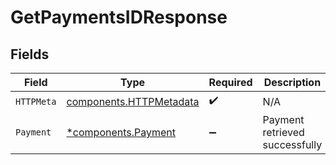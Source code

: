 # GetPaymentsIDResponse


## Fields

| Field                                                              | Type                                                               | Required                                                           | Description                                                        |
| ------------------------------------------------------------------ | ------------------------------------------------------------------ | ------------------------------------------------------------------ | ------------------------------------------------------------------ |
| `HTTPMeta`                                                         | [components.HTTPMetadata](../../models/components/httpmetadata.md) | :heavy_check_mark:                                                 | N/A                                                                |
| `Payment`                                                          | [*components.Payment](../../models/components/payment.md)          | :heavy_minus_sign:                                                 | Payment retrieved successfully                                     |